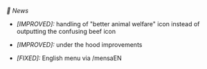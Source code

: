 *📰  News*

- *[IMPROVED]:* handling of "better animal welfare" icon instead of outputting the confusing beef icon
- *[IMPROVED]:* under the hood improvements

- *[FIXED]:* English menu via /mensaEN